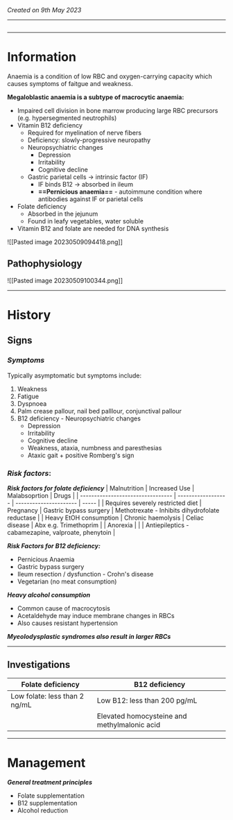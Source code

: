 *Created on 9th May 2023*

---
```toc
```
---

# Information
 
Anaemia is a condition of low RBC and oxygen-carrying capacity which causes symptoms of faitgue and weakness. 

**Megaloblastic anaemia is a subtype of macrocytic anaemia:**
- Impaired cell division in bone marrow producing large RBC precursors (e.g. hypersegmented neutrophils)
- Vitamin B12 deficiency 
	- Required for myelination of nerve fibers 
	- Deficiency: slowly-progressive neuropathy 
	- Neuropsychiatric changes 
		- Depression 
		- Irritability 
		- Cognitive decline
	- Gastric parietal cells → intrinsic factor (IF) 
		- IF binds B12 → absorbed in ileum
		- **==Pernicious anaemia==** - autoimmune condition where antibodies against IF or parietal cells
- Folate deficiency
	- Absorbed in the jejunum
	- Found in leafy vegetables, water soluble
- Vitamin B12 and folate are needed for DNA synthesis 




![[Pasted image 20230509094418.png]]


## Pathophysiology
![[Pasted image 20230509100344.png]]

--- 
# History
## Signs
### *Symptoms*
Typically asymptomatic but symptoms include:
1. Weakness
2. Fatigue 
3. Dyspnoea
4. Palm crease pallour, nail bed palllour, conjunctival pallour 
5. B12 deficiency - Neuropsychiatric changes 
	- Depression 
	- Irritability 
	- Cognitive decline
	- Weakness, ataxia, numbness and paresthesias
	- Ataxic gait + positive Romberg's sign


### *Risk factors*:

***Risk factors for folate deficiency***
| Malnutrition                      | Increased Use      | Malabsoprtion          | Drugs |
| --------------------------------- | ------------------ | ---------------------- | ----- |
| Requires severely restricted diet | Pregnancy          | Gastric bypass surgery | Methotrexate - Inhibits dihydrofolate reductase      |
| Heavy EtOH consumption            | Chronic haemolysis | Celiac disease         |    Abx e.g. Trimethoprim   |
| Anorexia                          |                    |                        |  Antiepileptics - cabamezapine, valproate, phenytoin     |


***Risk Factors for B12 deficiency:***
- Pernicious Anaemia
- Gastric bypass surgery
- Ileum resection / dysfunction - Crohn's disease
- Vegetarian (no meat consumption)

***Heavy alcohol consumption*** 
- Common cause of macrocytosis 
- Acetaldehyde may induce membrane changes in RBCs 
- Also causes resistant hypertension

***Myeolodysplastic syndromes also result in larger RBCs*** 

---

## Investigations
| Folate deficiency             | B12 deficiency                               |
| ----------------------------- | -------------------------------------------- |
| Low folate: less than 2 ng/mL | Low B12: less than 200 pg/mL                 |
|                               | Elevated homocysteine and methylmalonic acid |


---

# Management
***General treatment principles***
- Folate supplementation
- B12 supplementation
- Alcohol reduction